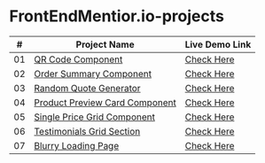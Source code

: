 # FrontEndMentior.io-projects
| # |  Project Name            | Live Demo Link |
| :-: | --------------------------- | ---------------------------|
| 01 | [QR Code Component](https://github.com/naveend3v/FrontEndMentor.io-Projects/tree/main/1-qr-code-component) | [Check Here](https://naveend3v.github.io/FrontEndMentor.io-Projects/1-qr-code-component/) |
| 02 | [Order Summary Component](https://github.com/naveend3v/FrontEndMentor.io-Projects/tree/main/2-order-summary-component) | [Check Here](https://naveend3v.github.io/FrontEndMentor.io-Projects/2-order-summary-component/) |
| 03 | [Random Quote Generator](https://github.com/naveend3v/FrontEndMentor.io-Projects/tree/main/3-random-quote-generator) | [Check Here](https://naveend3v.github.io/FrontEndMentor.io-Projects/2-order-summary-component/) |
| 04 | [Product Preview Card Component](https://github.com/naveend3v/FrontEndMentor.io-Projects/tree/main/4-product-preview-card-component) | [Check Here](https://naveend3v.github.io/FrontEndMentor.io-Projects/4-product-preview-card-component/) |
| 05 | [Single Price Grid Component](https://github.com/naveend3v/FrontEndMentor.io-Projects/tree/main/5-single-price-grid-component) | [Check Here](https://naveend3v.github.io/FrontEndMentor.io-Projects/5-single-price-grid-component/) |
| 06 | [Testimonials Grid Section](https://github.com/naveend3v/FrontEndMentor.io-Projects/tree/main/6-testimonials-grid-section) | [Check Here](https://naveend3v.github.io/FrontEndMentor.io-Projects/6-testimonials-grid-section/) |
| 07 | [Blurry Loading Page](https://github.com/naveend3v/FrontEndMentor.io-Projects/tree/main/7-blurry-loading-page) | [Check Here](https://naveend3v.github.io/FrontEndMentor.io-Projects/7-blurry-loading-page/) |
